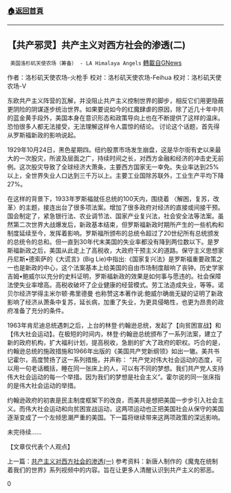 ###  [:house:返回首頁](https://github.com/ourhimalayas/txt)
---

## 【共产邪灵】共产主义对西方社会的渗透(二)
` 美国洛杉矶天使农场（筹备） - LA Himalaya Angels` [轉載自GNews](https://gnews.org/zh-hans/1048271/)

作者：洛杉矶天使农场-火枪手
校对：洛杉矶天使农场-Feihua
校对：洛杉矶天使农场-V

东欧共产主义阵营的瓦解，并没阻止共产主义控制世界的脚步，相反它们用更隐蔽更阴险的阴谋逐步统治世界。如果要说如今的红魔肆虐的原因，除了近几十年中共的蓝金黄手段外，美国本身在意识形态和政策导向上也在不断提供了这样的温床。恐怕很多人都无法接受，无法理解这样令人震惊的结论。 讨论这个话题，首先得从罗斯福新政的影响说起。

1929年10月24日，黑色星期四。纽约股票市场发生崩盘，这是华尔街有史以来最大的一次股灾，所波及层面之广，持续时间之长，对西方金融和经济的冲击史无前例。这次股灾导致了全球经济大萧条，主要西方国家无一幸免。失业率达到25%以上，全世界失业人口达到三千万以上。主要工业国除苏联外，工业生产平均下降27%。

在这样的背景下，1933年罗斯福就任总统的100天内，围绕着 〈解困，复苏，改革〉的主题，接连出台了很多项法案。增加了很多政府对经济的直接或间接干预。国会制定了，紧急银行法、农业调节法、国家产业复兴法，社会安全法等法案。虽然第二次世界大战爆发后，新政基本结束，但罗斯福新政时期所产生的一些机构和制度延续至今，发挥着影响。罗斯福所颁布的总统令超过了20世纪所有总统颁发的总统令的总和。但一直到30年代末美国的失业率都没有降到两位数以下。是罗斯福新政之后，美国从此走上了高税收，大政府干预主义的道路。保守主义思想家丹尼斯•德索萨的《大谎言》(Big Lie)中指出:《国家复兴法》是罗斯福重要政策之一也是新政的中心，这个法案基本上给美国的自由市场制度敲响了丧钟。历史学家吉姆•鲍威尔以充分的史料证明，罗斯福新政的效果是如何事与愿违的。社会保障法使失业率增高。高税收破坏了企业健康的经营模式。劳工法造成失业，等等。诺贝尔经济学得主米尔顿·弗里德曼 也称赞这本著作说:鲍威尔确凿无疑的证明了新政影响了经济从萧条中复苏，延长病，加重了失业，为更具侵略性，也更为昂贵的政府准备了充分的条件。

1963年肯尼迪总统遇刺之后，上台的林登·约翰逊总统，发起了【向贫困宣战】和【伟大社会运动】。在极短的时间内，林登·约翰逊总统颁布了一系列法案，建立了新的政府机构，扩大福利计划，提高税收，急剧的扩大了政府的职权。巧合的是，约翰逊总统的施政措施和1966年出版的《美国共产党新纲领》如出一辙。美共书记霍尔，高度赞扬了这一系列措施，并声称： “共产党对伟大社会运动的态度，可以用一句老话概括，睡在同一张床上的人，可以有不同的梦想。我们共产党人支持伟大社会运动的每一个举措。因为我们的梦想是社会主义”。霍尔说的同一张床指的是伟大社会运动的举措。

约翰逊政府的初衷是民主制度框架下的改良，而美共是想把美国一步步引入社会主义。而伟大社会运动和向贫困宣战运动，这两项运动也正把美国社会从保守的美国逐渐变成了一个左倾思潮严重的美国。下一篇将继续带来这两项政策的深远影响。

未完待续……

【文章仅代表个人观点】

上一篇：[共产主义对西方社会的渗透(一)](https://gnews.org/zh-hans/1006177/)
参考资料：新唐人制作的《魔鬼在统制着我们的世界》系列视频中的内容。旨在让更多人清醒认识到共产主义的邪恶。

0
